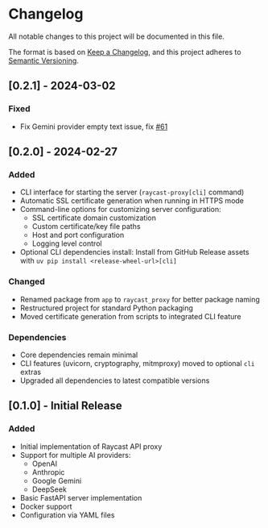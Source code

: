 # Changelog

All notable changes to this project will be documented in this file.

The format is based on [Keep a Changelog](https://keepachangelog.com/en/1.0.0/),
and this project adheres to [Semantic Versioning](https://semver.org/spec/v2.0.0.html).

## [0.2.1] - 2024-03-02

### Fixed

- Fix Gemini provider empty text issue, fix [#61](https://github.com/yufeikang/raycast_api_proxy/issues/61)

## [0.2.0] - 2024-02-27

### Added

- CLI interface for starting the server (`raycast-proxy[cli]` command)
- Automatic SSL certificate generation when running in HTTPS mode
- Command-line options for customizing server configuration:
  - SSL certificate domain customization
  - Custom certificate/key file paths
  - Host and port configuration
  - Logging level control
- Optional CLI dependencies install: Install from GitHub Release assets with `uv pip install <release-wheel-url>[cli]`

### Changed

- Renamed package from `app` to `raycast_proxy` for better package naming
- Restructured project for standard Python packaging
- Moved certificate generation from scripts to integrated CLI feature

### Dependencies

- Core dependencies remain minimal
- CLI features (uvicorn, cryptography, mitmproxy) moved to optional `cli` extras
- Upgraded all dependencies to latest compatible versions

## [0.1.0] - Initial Release

### Added

- Initial implementation of Raycast API proxy
- Support for multiple AI providers:
  - OpenAI
  - Anthropic
  - Google Gemini
  - DeepSeek
- Basic FastAPI server implementation
- Docker support
- Configuration via YAML files
